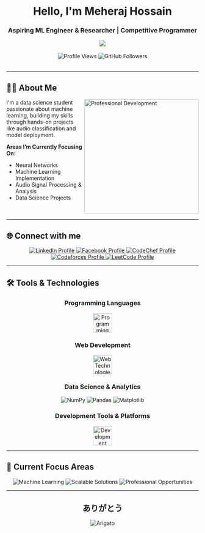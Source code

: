 <div align="center">

# Hello, I'm Meheraj Hossain

### Aspiring ML Engineer & Researcher | Competitive Programmer

<img src="https://media0.giphy.com/media/v1.Y2lkPTc5MGI3NjExZW1sM3pndTg3YTQ4YTY5Zmpvd2dzdG9rMzhjemR0czFzZWpkcXExOSZlcD12MV9pbnRlcm5hbF9naWZfYnlfaWQmY3Q9Zw/iIqmM5tTjmpOB9mpbn/giphy.gif" />

</div>
<br>
<div align="center">
  <img src="https://komarev.com/ghpvc/?username=meheraj-hossain95&label=Profile%20Views&color=2563eb&style=for-the-badge" alt="Profile Views" />
  <img src="https://img.shields.io/github/followers/meheraj-hossain95?label=Followers&style=for-the-badge&color=0f172a" alt="GitHub Followers" />
</div>

<br>

---

## 👨‍💻 About Me

<img align="right" alt="Professional Development" width="300" src="https://media1.giphy.com/media/v1.Y2lkPTc5MGI3NjExbm81ZzZmdW5mODE3Z2p5N29mMTkwdmxpc3BsNmF6eHhuNWUyM3RhdyZlcD12MV9pbnRlcm5hbF9naWZfYnlfaWQmY3Q9Zw/NQlAWZ8toHuqQ/giphy.gif"/>

I'm a data science student passionate about machine learning, building my skills through hands-on projects like audio classification and model deployment.

**Areas I’m Currently Focusing On:**
- Neural Networks
- Machine Learning Implementation
- Audio Signal Processing & Analysis
- Data Science Projects

<br clear="both"/>

---

## 🌐 Connect with me

<div align="center">

<a href="https://linkedin.com/in/meheraj-hossain95" target="_blank">
  <img src="https://img.shields.io/badge/LinkedIn-0A66C2?style=for-the-badge&logo=linkedin&logoColor=white" alt="LinkedIn Profile"/>
</a>
<a href="https://fb.com/meherajhossain.95" target="_blank">
  <img src="https://img.shields.io/badge/Facebook-1877F2?style=for-the-badge&logo=facebook&logoColor=white" alt="Facebook Profile"/>
</a>
<a href="https://www.codechef.com/users/meherajhossain" target="_blank">
  <img src="https://img.shields.io/badge/CodeChef-5B4638?style=for-the-badge&logo=codechef&logoColor=white" alt="CodeChef Profile"/>
</a>
<a href="https://codeforces.com/profile/meheraj_hossain_" target="_blank">
  <img src="https://img.shields.io/badge/Codeforces-1F8ACB?style=for-the-badge&logo=codeforces&logoColor=white" alt="Codeforces Profile"/>
</a>
<a href="https://www.leetcode.com/meheraj_hossain_" target="_blank">
  <img src="https://img.shields.io/badge/LeetCode-FFA116?style=for-the-badge&logo=leetcode&logoColor=white" alt="LeetCode Profile"/>
</a>

</div>

---

## 🛠️ Tools & Technologies

<div align="center">

### Programming Languages
<img src="https://skillicons.dev/icons?i=c,cpp,java,python" height="50" alt="Programming Languages"/>

### Web Development
<img src="https://skillicons.dev/icons?i=html,css" height="50" alt="Web Technologies"/>

### Data Science & Analytics
<div style="margin: 10px 0;">
  <img src="https://img.shields.io/badge/NumPy-013243?style=for-the-badge&logo=numpy&logoColor=white" alt="NumPy"/>
  <img src="https://img.shields.io/badge/Pandas-150458?style=for-the-badge&logo=pandas&logoColor=white" alt="Pandas"/>
  <img src="https://img.shields.io/badge/Matplotlib-11557C?style=for-the-badge&logo=matplotlib&logoColor=white" alt="Matplotlib"/>
</div>

### Development Tools & Platforms
<img src="https://skillicons.dev/icons?i=linux,git,github,vscode" height="50" alt="Development Tools"/>

</div>

---

## 🎯 Current Focus Areas

<div align="center">

<img src="https://img.shields.io/badge/%20Learning-Machine%20Learning-2563EB?style=for-the-badge" alt="Machine Learning"/>
<img src="https://img.shields.io/badge/%20Building-Scalable%20Solutions-F59E0B?style=for-the-badge" alt="Scalable Solutions"/>
<img src="https://img.shields.io/badge/%20Open%20to-Professional%20Opportunities-7C3AED?style=for-the-badge" alt="Professional Opportunities"/>

</div>

---

<div align="center">

## ありがとう 
<img src="https://img.shields.io/badge/�%20Arigato-Thank%20You-FF6B6B?style=for-the-badge&logoColor=white" alt="Arigato"/>

</div>

